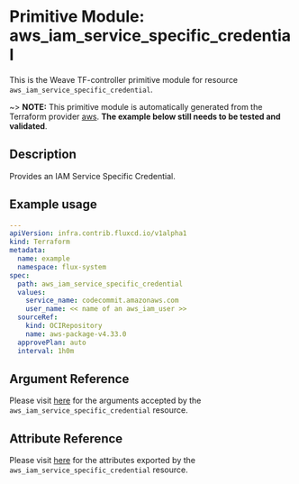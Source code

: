 
# Primitive Module: aws_iam_service_specific_credential

This is the Weave TF-controller primitive module for resource `aws_iam_service_specific_credential`.

~> **NOTE:** This primitive module is automatically generated from the Terraform provider [aws](https://registry.terraform.io/providers/hashicorp/aws/latest/docs/resources/iam_service_specific_credential). **The example below still needs to be tested and validated**.

## Description

Provides an IAM Service Specific Credential.

## Example usage

```yaml
---
apiVersion: infra.contrib.fluxcd.io/v1alpha1
kind: Terraform
metadata:
  name: example
  namespace: flux-system
spec:
  path: aws_iam_service_specific_credential
  values:
    service_name: codecommit.amazonaws.com
    user_name: << name of an aws_iam_user >>
  sourceRef:
    kind: OCIRepository
    name: aws-package-v4.33.0
  approvePlan: auto
  interval: 1h0m
```

## Argument Reference

Please visit [here](https://registry.terraform.io/providers/hashicorp/aws/4.33.0/docs/resources/iam_service_specific_credential#argument-reference) for the arguments accepted by the `aws_iam_service_specific_credential` resource.

## Attribute Reference

Please visit [here](https://registry.terraform.io/providers/hashicorp/aws/4.33.0/docs/resources/iam_service_specific_credential#attributes-reference) for the attributes exported by the `aws_iam_service_specific_credential` resource.
